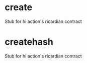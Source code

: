 <h1 class="contract"> create </h1>

Stub for hi action's ricardian contract


<h1 class="contract"> createhash </h1>

Stub for hi action's ricardian contract